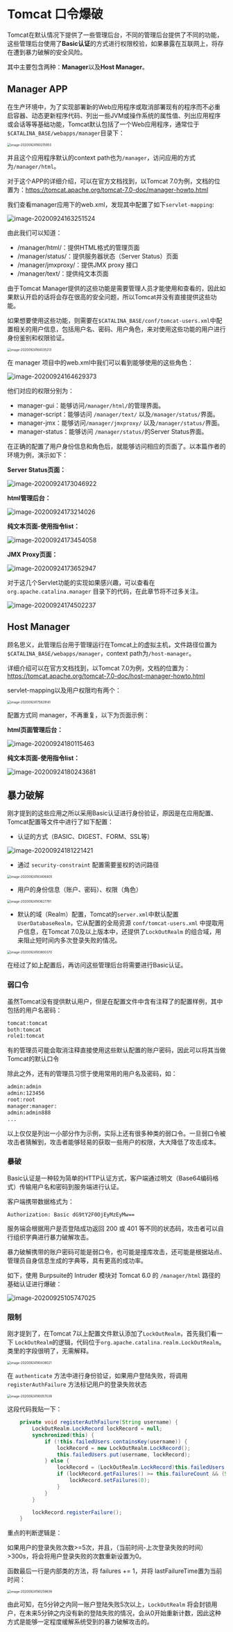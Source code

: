 # Tomcat 口令爆破

Tomcat在默认情况下提供了一些管理后台，不同的管理后台提供了不同的功能，这些管理后台使用了**Basic认证**的方式进行权限校验，如果暴露在互联网上，将存在遭到暴力破解的安全风险。

其中主要包含两种：**Manager**以及**Host Manager**。



## Manager APP

在生产环境中，为了实现部署新的Web应用程序或取消部署现有的程序而不必重启容器、动态更新程序代码、列出一些JVM或操作系统的属性值、列出应用程序或会话等等基础功能，Tomcat默认包括了一个Web应用程序，通常位于`$CATALINA_BASE/webapps/manager`目录下：

<img src="https://javasec.oss-cn-hongkong.aliyuncs.com/images/image-20200924160215953.png" alt="image-20200924160215953" style="zoom:50%;" />

并且这个应用程序默认的context path也为`/manager`，访问应用的方式为`/manager/html`。

对于这个APP的详细介绍，可以在官方文档找到，以Tomcat 7.0为例，文档的位置为：https://tomcat.apache.org/tomcat-7.0-doc/manager-howto.html

我们查看manager应用下的web.xml，发现其中配置了如下`servlet-mapping`:

![image-20200924163251524](https://javasec.oss-cn-hongkong.aliyuncs.com/images/image-20200924163251524.png)

由此我们可以知道：

- /manager/html/：提供HTML格式的管理页面
- /manager/status/：提供服务器状态（Server Status）页面
- /manager/jmxproxy/：提供JMX proxy 接口
- /manager/text/：提供纯文本页面

由于Tomcat Manager提供的这些功能是需要管理人员才能使用和查看的，因此如果默认开启的话将会存在很高的安全问题，所以Tomcat并没有直接提供这些功能。

如果想要使用这些功能，则需要在`$CATALINA_BASE/conf/tomcat-users.xml`中配置相关的用户信息，包括用户名、密码、用户角色，来对使用这些功能的用户进行身份鉴别和权限验证。

<img src="https://javasec.oss-cn-hongkong.aliyuncs.com/images/image-20200924164035213.png" alt="image-20200924164035213" style="zoom:50%;" />

在 manager 项目中的web.xml中我们可以看到能够使用的这些角色：

![image-20200924164629373](https://javasec.oss-cn-hongkong.aliyuncs.com/images/image-20200924164629373.png)

他们对应的权限分别为：

- manager-gui：能够访问`/manager/html/`的管理界面。
- manager-script：能够访问 `/manager/text/` 以及`/manager/status/`界面。
- manager-jmx：能够访问`/manager/jmxproxy/` 以及`/manager/status/`界面。
- manager-status：能够访问 `/manager/status/`的Server Status界面。

在正确的配置了用户身份信息和角色后，就能够访问相应的页面了。以本篇作者的环境为例，演示如下：

**Server Status页面：**

![image-20200924173046922](https://javasec.oss-cn-hongkong.aliyuncs.com/images/image-20200924173046922.png)

**html管理后台：**

![image-20200924173214026](https://javasec.oss-cn-hongkong.aliyuncs.com/images/image-20200924173214026.png)

**纯文本页面-使用指令list：**

![image-20200924173454058](https://javasec.oss-cn-hongkong.aliyuncs.com/images/image-20200924173454058.png)

**JMX Proxy页面：**

![image-20200924173652947](https://javasec.oss-cn-hongkong.aliyuncs.com/images/image-20200924173652947.png)

对于这几个Servlet功能的实现如果感兴趣，可以查看在`org.apache.catalina.manager` 目录下的代码，在此章节将不过多关注。

![image-20200924174502237](https://javasec.oss-cn-hongkong.aliyuncs.com/images/image-20200924174502237.png)



## Host Manager

顾名思义，此管理后台用于管理运行在Tomcat上的虚拟主机，文件路径位置为`$CATALINA_BASE/webapps/manager`，context path为`/host-manager`。

详细介绍可以在官方文档找到，以Tomcat 7.0为例，文档的位置为：https://tomcat.apache.org/tomcat-7.0-doc/host-manager-howto.html

servlet-mapping以及用户权限均有两个：

<img src="https://javasec.oss-cn-hongkong.aliyuncs.com/images/image-20200924175829141.png" alt="image-20200924175829141" style="zoom:50%;" />

配置方式同 manager，不再重复，以下为页面示例：

**html页面管理后台：**

![image-20200924180115463](https://javasec.oss-cn-hongkong.aliyuncs.com/images/image-20200924180115463.png)

**纯文本页面-使用指令list：**

![image-20200924180243681](https://javasec.oss-cn-hongkong.aliyuncs.com/images/image-20200924180243681.png)

## 暴力破解

刚才提到的这些应用之所以采用Basic认证进行身份验证，原因是在应用配置、Tomcat配置等文件中进行了如下配置：

- 认证的方式（BASIC、DIGEST、FORM、SSL等）

![image-20200924181221421](https://javasec.oss-cn-hongkong.aliyuncs.com/images/image-20200924181221421.png)

- 通过 `security-constraint` 配置需要鉴权的访问路径

<img src="https://javasec.oss-cn-hongkong.aliyuncs.com/images/image-20200924183406405.png" alt="image-20200924183406405" style="zoom:50%;" />

- 用户的身份信息（账户、密码）、权限（角色）

<img src="https://javasec.oss-cn-hongkong.aliyuncs.com/images/image-20200924183627781.png" alt="image-20200924183627781" style="zoom:50%;" />

- 默认的域（Realm）配置，Tomcat的`server.xml`中默认配置 `UserDatabaseRealm`，它从配置的全局资源 `conf/tomcat-users.xml` 中提取用户信息，在Tomcat 7.0及以上版本中，还提供了`LockOutRealm` 的组合域，用来阻止短时间内多次登录失败的情况。

<img src="https://javasec.oss-cn-hongkong.aliyuncs.com/images/image-20200924183800370.png" alt="image-20200924183800370" style="zoom:50%;" />

在经过了如上配置后，再访问这些管理后台将需要进行Basic认证。

### 弱口令

虽然Tomcat没有提供默认用户，但是在配置文件中含有注释了的配置样例，其中包括的用户名密码：

```txt
tomcat:tomcat
both:tomcat
role1:tomcat
```

有的管理员可能会取消注释直接使用这些默认配置的账户密码，因此可以将其当做Tomcat的默认口令

除此之外，还有的管理员习惯于使用常用的用户名及密码，如：

```txt
admin:admin
admin:123456
root:root
manager:manager:
admin:admin888
...
```

以上仅仅是列出一小部分作为示例，实际上还有很多种类的弱口令。一旦弱口令被攻击者猜解到，攻击者能够轻易的获取一些用户的权限，大大降低了攻击成本。



### 暴破

Basic认证是一种较为简单的HTTP认证方式，客户端通过明文（Base64编码格式）传输用户名和密码到服务端进行认证。

客户端携带数据格式为：

```http
Authorization: Basic dG9tY2F0OjEyMzEyMw==
```

服务端会根据用户是否登陆成功返回 200 或 401 等不同的状态码，攻击者可以自行组织字典进行暴力破解攻击。

暴力破解携带的账户密码可能是弱口令，也可能是撞库攻击，还可能是根据站点、管理员自身信息生成的字典等，具有更高的成功率。

如下，使用 Burpsuite的 Intruder 模块对 Tomcat 6.0 的 `/manager/html` 路径的基础认证进行爆破：

![image-20200925105747025](https://javasec.oss-cn-hongkong.aliyuncs.com/images/image-20200925105747025.png)



### 限制

刚才提到了，在Tomcat 7以上配置文件默认添加了`LockOutRealm`，首先我们看一下 `LockOutRealm`的逻辑，代码位于`org.apache.catalina.realm.LockOutRealm`。类里的字段很明了，无需解释。

<img src="https://javasec.oss-cn-hongkong.aliyuncs.com/images/image-20200924190438021.png" alt="image-20200924190438021" style="zoom:50%;" />

在 `authenticate` 方法中进行身份验证，如果用户登陆失败，将调用 `registerAuthFailure` 方法标记用户的登录失败状态

<img src="https://javasec.oss-cn-hongkong.aliyuncs.com/images/image-20200924190057039.png" alt="image-20200924190057039" style="zoom:50%;" />

这段代码我贴一下：

```java
    private void registerAuthFailure(String username) {
        LockOutRealm.LockRecord lockRecord = null;
        synchronized(this) {
            if (!this.failedUsers.containsKey(username)) {
                lockRecord = new LockOutRealm.LockRecord();
                this.failedUsers.put(username, lockRecord);
            } else {
                lockRecord = (LockOutRealm.LockRecord)this.failedUsers.get(username);
                if (lockRecord.getFailures() >= this.failureCount && (System.currentTimeMillis() - lockRecord.getLastFailureTime()) / 1000L > (long)this.lockOutTime) {
                    lockRecord.setFailures(0);
                }
            }
        }

        lockRecord.registerFailure();
    }
```

重点的判断逻辑是：

如果用户的登录失败次数>=5次，并且，（当前时间-上次登录失败的时间）>300s，将会将用户登录失败的次数重新设置为0。

函数最后一行是内部类的方法，将 failures += 1，并将 lastFailureTime置为当前时间：

<img src="https://javasec.oss-cn-hongkong.aliyuncs.com/images/image-20200924190259639.png" alt="image-20200924190259639" style="zoom:50%;" />

由此可知，在5分钟之内同一账户登陆失败5次以上，`LockOutRealm` 将会封锁用户，在未来5分钟之内没有新的登陆失败的情况，会从0开始重新计数，因此这种方式是能够一定程度缓解系统受到的暴力破解攻击的。